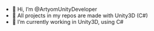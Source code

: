 - 👋 Hi, I’m @ArtyomUnityDeveloper
- 👀 All projects in my repos are made with Unity3D (C#)
- 🌱 I’m currently working in Unity3D, using C# 


<!---
ArtyomUnityDeveloper/ArtyomUnityDeveloper is a ✨ special ✨ repository because its `README.md` (this file) appears on your GitHub profile.
You can click the Preview link to take a look at your changes.
--->
